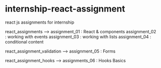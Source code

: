 # internship-react-assignment
react js assignments for internship

react_assignments --> assignment_01 : React & components
                      assignment_02 : working with events
                      assignment_03 : working with lists
                      assignment_04 : conditional content      


react_assignment_validation --> assignment_05 : Forms

react_assignment_hooks --> assignments_06 : Hooks Basics
